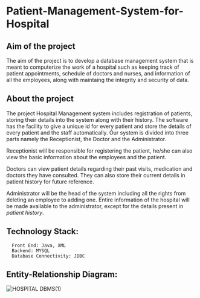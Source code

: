 # Patient-Management-System-for-Hospital

## Aim of the project

The aim of the project is to develop a database management system that is meant to computerize the work of a hospital such as keeping track of patient appointments, schedule of doctors and nurses, and information of all the employees, along with maintaing the integrity and security of data. 

## About the project

The project Hospital Management system includes registration of patients,
storing their details into the system along with their history. The software
has the facility to give a unique id for every patient and store the details of
every patient and the staff automatically. Our system is divided into three
parts namely the Receptionist, the Doctor and the Administrator.

Receptionist will be responsible for registering the patient, he/she can also
view the basic information about the employees and the patient.

Doctors can view patient details regarding their past visits, medication and doctors they have consulted. They can also store their current details in patient history for future reference.

Administrator will be the head of the system including all the rights from
deleting an employee to adding one. Entire information of the hospital will
be made available to the administrator, except for the details present in *patient history*.

## Technology Stack:
      Front End: Java, XML
      Backend: MYSQL
      Database Connectivity: JDBC

## Entity-Relationship Diagram:

![HOSPITAL DBMS(1)](https://user-images.githubusercontent.com/55548416/129960095-9ee67e56-9cf8-4ae0-ac43-3d7995fdca13.png)





